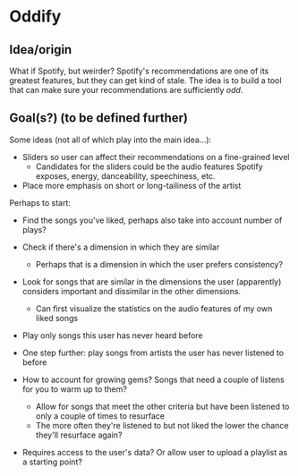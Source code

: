 # Oddify

## Idea/origin

What if Spotify, but weirder? Spotify's recommendations are one of its greatest features, but they can get kind of stale. The idea is to build a tool that can make sure your recommendations are sufficiently _odd_.

## Goal(s?) (to be defined further)
Some ideas (not all of which play into the main idea...):
- Sliders so user can affect their recommendations on a fine-grained level
  - Candidates for the sliders could be the audio features Spotify exposes, energy, danceability, speechiness, etc.
- Place more emphasis on short or long-tailiness of the artist


Perhaps to start: 
- Find the songs you've liked, perhaps also take into account number of plays?
- Check if there's a dimension in which they are similar
  - Perhaps that is a dimension in which the user prefers consistency?
- Look for songs that are similar in the dimensions the user (apparently) considers important and dissimilar in the other dimensions.
  - Can first visualize the statistics on the audio features of my own liked songs

    
- Play only songs this user has never heard before
- One step further: play songs from artists the user has never listened to before


- How to account for growing gems? Songs that need a couple of listens for you to warm up to them?
  - Allow for songs that meet the other criteria but have been listened to only a couple of times to resurface
  - The more often they're listened to but not liked the lower the chance they'll resurface again?


- Requires access to the user's data? Or allow user to upload a playlist as a starting point?